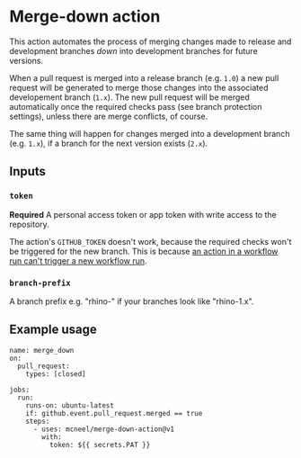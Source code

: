 # Merge-down action

This action automates the process of merging changes made to release and development branches _down_ into development branches for future versions.

When a pull request is merged into a release branch (e.g. `1.0`) a new pull request will be generated to merge those changes into the associated developement branch (`1.x`). The new pull request will be merged automatically once the required checks pass (see branch protection settings), unless there are merge conflicts, of course.

The same thing will happen for changes merged into a development branch (e.g. `1.x`), if a branch for the next version exists (`2.x`).

## Inputs

### `token`

**Required** A personal access token or app token with write access to the repository.

The action's `GITHUB_TOKEN` doesn't work, because the required checks won't be triggered for the new branch. This is because [an action in a workflow run can't trigger a new workflow run](https://help.github.com/en/actions/automating-your-workflow-with-github-actions/events-that-trigger-workflows).

### `branch-prefix`

A branch prefix e.g. "rhino-" if your branches look like "rhino-1.x".

<!-- ## Outputs

## `time`

The time we greeted you. -->

## Example usage

```
name: merge_down
on:
  pull_request:
    types: [closed]

jobs:
  run:
    runs-on: ubuntu-latest
    if: github.event.pull_request.merged == true
    steps:
      - uses: mcneel/merge-down-action@v1
        with:
          token: ${{ secrets.PAT }}
```
